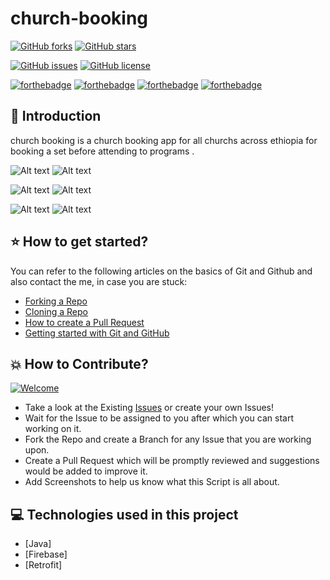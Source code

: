 # church-booking


[![GitHub forks](https://img.shields.io/github/forks/DalvicDevTeam/church-booking)](https://github.com/DalvicDevTeam/church-booking/network)
[![GitHub stars](https://img.shields.io/github/stars/DalvicDevTeam/church-booking)](https://github.com/DalvicDevTeam/church-booking/stargazers)

[![GitHub issues](https://img.shields.io/github/issues/DalvicDevTeam/church-booking)](https://github.com/DalvicDevTeam/church-booking/issues)
[![GitHub license](https://img.shields.io/github/license/DalvicDevTeam/church-booking)](https://github.com/DalvicDevTeam/church-booking)


[![forthebadge](https://forthebadge.com/images/badges/built-by-developers.svg)](https://forthebadge.com)
[![forthebadge](https://forthebadge.com/images/badges/made-with-java.svg)](https://forthebadge.com)
[![forthebadge](https://forthebadge.com/images/badges/built-for-android.svg)](https://forthebadge.com)
[![forthebadge](https://forthebadge.com/images/badges/check-it-out.svg)](https://forthebadge.com)


## 📌 Introduction

church booking is a church booking app for all churchs across ethiopia for booking a set before attending to programs .


![Alt text](/screenShoot/photo_2020-10-03_10-03-47.jpg?raw=true)  ![Alt text](/screenShoot/photo_2020-10-03_10-03-50.jpg?raw=true)



![Alt text](/screenShoot/photo_2020-10-03_10-03-53.jpg?raw=true)  ![Alt text](/screenShoot/photo_2020-10-03_10-03-56.jpg?raw=true)



![Alt text](/screenShoot/photo_2020-10-03_10-03-58.jpg?raw=true) ![Alt text](/screenShoot/photo_2020-10-03_10-04-01.jpg?raw=true)




## ⭐ How to get started?

You can refer to the following articles on the basics of Git and Github and also contact the me, in case you are stuck:

- [Forking a Repo](https://help.github.com/en/github/getting-started-with-github/fork-a-repo)
- [Cloning a Repo](https://help.github.com/en/desktop/contributing-to-projects/creating-a-pull-request)
- [How to create a Pull Request](https://opensource.com/article/19/7/create-pull-request-github)
- [Getting started with Git and GitHub](https://towardsdatascience.com/getting-started-with-git-and-github-6fcd0f2d4ac6)

## 💥 How to Contribute?
[![Welcome](https://img.shields.io/badge/PRs-welcome-brightgreen.svg?style=flat-square)](http://makeapullrequest.com)

- Take a look at the Existing [Issues](https://github.com/DalvicDevTeam/church-booking/issues) or create your own Issues!
- Wait for the Issue to be assigned to you after which you can start working on it.
- Fork the Repo and create a Branch for any Issue that you are working upon.
- Create a Pull Request which will be promptly reviewed and suggestions would be added to improve it.
- Add Screenshots to help us know what this Script is all about.


## 💻 Technologies used in this project

- [Java]
- [Firebase]
- [Retrofit]

